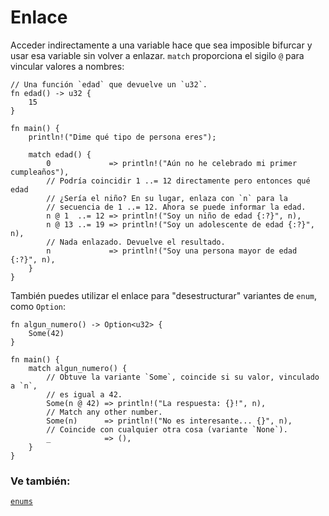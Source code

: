 # Enlace

Acceder indirectamente a una variable hace que sea imposible bifurcar y usar
esa variable sin volver a enlazar. `match` proporciona el sigilo `@` para
vincular valores a nombres:

```rust,editable
// Una función `edad` que devuelve un `u32`.
fn edad() -> u32 {
    15
}

fn main() {
    println!("Dime qué tipo de persona eres");

    match edad() {
        0             => println!("Aún no he celebrado mi primer cumpleaños"),
        // Podría coincidir 1 ..= 12 directamente pero entonces qué edad
        // ¿Sería el niño? En su lugar, enlaza con `n` para la
        // secuencia de 1 ..= 12. Ahora se puede informar la edad.
        n @ 1  ..= 12 => println!("Soy un niño de edad {:?}", n),
        n @ 13 ..= 19 => println!("Soy un adolescente de edad {:?}", n),
        // Nada enlazado. Devuelve el resultado.
        n             => println!("Soy una persona mayor de edad {:?}", n),
    }
}
```

También puedes utilizar el enlace para "desestructurar" variantes de `enum`,
como `Option`:

```rust,editable
fn algun_numero() -> Option<u32> {
    Some(42)
}

fn main() {
    match algun_numero() {
        // Obtuve la variante `Some`, coincide si su valor, vinculado a `n`,
        // es igual a 42.
        Some(n @ 42) => println!("La respuesta: {}!", n),
        // Match any other number.
        Some(n)      => println!("No es interesante... {}", n),
        // Coincide con cualquier otra cosa (variante `None`).
        _            => (),
    }
}
```

### Ve también:

[`enums`][enums]

<!--[`functions`][functions], [`enums`][enums] y [`Option`][option] -->

[functions]: ../../fn.md
[enums]: ../../custom_types/enum.md
[option]: ../../std/option.md
